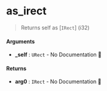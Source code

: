 # as\_irect

>  Returns self as [`IRect`] (i32)

#### Arguments

- **\_self** : `URect` \- No Documentation 🚧

#### Returns

- **arg0** : `IRect` \- No Documentation 🚧